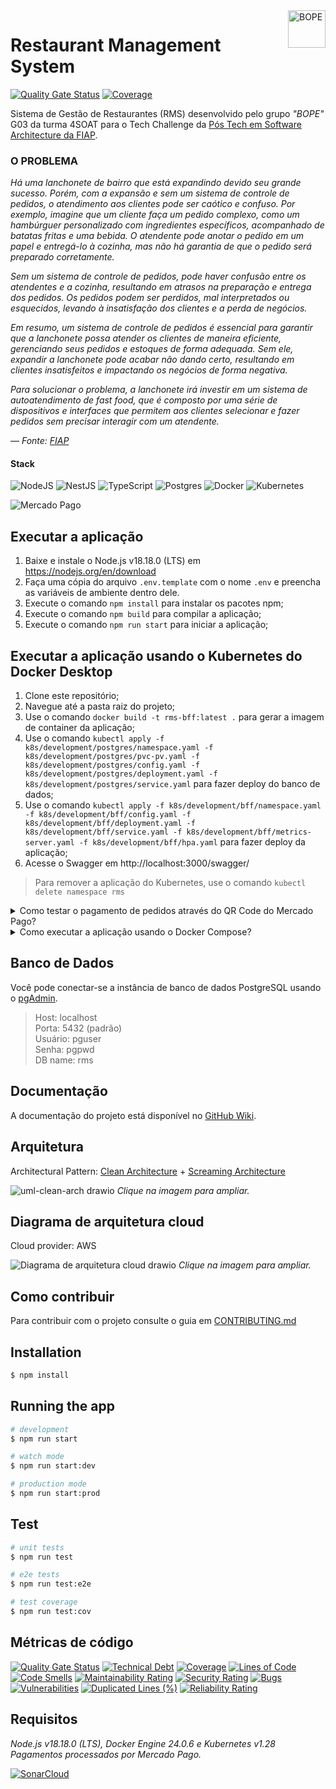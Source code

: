 <img src="https://github.com/Grupo-G03-4SOAT-FIAP/rms-backend/raw/main/docs/img/bope-faca-na-carveira-knife-skull-logo.png" alt="BOPE" title="BOPE" align="right" height="60" />

# Restaurant Management System

[![Quality Gate Status](https://sonarcloud.io/api/project_badges/measure?project=Grupo-G03-4SOAT-FIAP_rms-backend&metric=alert_status)](https://sonarcloud.io/summary/new_code?id=Grupo-G03-4SOAT-FIAP_rms-backend)
[![Coverage](https://sonarcloud.io/api/project_badges/measure?project=Grupo-G03-4SOAT-FIAP_rms-backend&metric=coverage)](https://sonarcloud.io/summary/new_code?id=Grupo-G03-4SOAT-FIAP_rms-backend)

Sistema de Gestão de Restaurantes (RMS) desenvolvido pelo grupo *"BOPE"* G03 da turma 4SOAT para o Tech Challenge da [Pós Tech em Software Architecture da FIAP](https://postech.fiap.com.br/curso/software-architecture/).

### O PROBLEMA

*Há uma lanchonete de bairro que está expandindo devido seu grande sucesso. Porém, com a expansão e sem um sistema de controle de pedidos, o atendimento aos clientes pode ser caótico e confuso. Por exemplo, imagine que um cliente faça um pedido complexo, como um hambúrguer personalizado com ingredientes específicos, acompanhado de batatas fritas e uma bebida. O atendente pode anotar o pedido em um papel e entregá-lo à cozinha, mas não há garantia de que o pedido será preparado corretamente.*

*Sem um sistema de controle de pedidos, pode haver confusão entre os atendentes e a cozinha, resultando em atrasos na preparação e entrega dos pedidos. Os pedidos podem ser perdidos, mal interpretados ou esquecidos, levando à insatisfação dos clientes e a perda de negócios.*

*Em resumo, um sistema de controle de pedidos é essencial para garantir que a lanchonete possa atender os clientes de maneira eficiente, gerenciando seus pedidos e estoques de forma adequada. Sem ele, expandir a lanchonete pode acabar não dando certo, resultando em clientes insatisfeitos e impactando os negócios de forma negativa.*

*Para solucionar o problema, a lanchonete irá investir em um sistema de autoatendimento de fast food, que é composto por uma série de dispositivos e interfaces que permitem aos clientes selecionar e fazer pedidos sem precisar interagir com um atendente.*

*— Fonte: [FIAP](https://www.fiap.com.br/)*

#### Stack

![NodeJS](https://img.shields.io/badge/node.js-6DA55F?style=for-the-badge&logo=node.js&logoColor=white)
![NestJS](https://img.shields.io/badge/nestjs-%23E0234E.svg?style=for-the-badge&logo=nestjs&logoColor=white)
![TypeScript](https://img.shields.io/badge/typescript-%23007ACC.svg?style=for-the-badge&logo=typescript&logoColor=white)
![Postgres](https://img.shields.io/badge/postgres-%23316192.svg?style=for-the-badge&logo=postgresql&logoColor=white)
![Docker](https://img.shields.io/badge/docker-%230db7ed.svg?style=for-the-badge&logo=docker&logoColor=white)
![Kubernetes](https://img.shields.io/badge/kubernetes-%23326ce5.svg?style=for-the-badge&logo=kubernetes&logoColor=white)

![Mercado Pago](https://github.com/Grupo-G03-4SOAT-FIAP/rms-bff/assets/5115895/599a72b7-a108-4877-b490-b8efea6bbfda)

## Executar a aplicação

1. Baixe e instale o Node.js v18.18.0 (LTS) em https://nodejs.org/en/download
2. Faça uma cópia do arquivo `.env.template` com o nome `.env` e preencha as variáveis de ambiente dentro dele.
3. Execute o comando `npm install` para instalar os pacotes npm;
4. Execute o comando `npm build` para compilar a aplicação;
5. Execute o comando  `npm run start` para iniciar a aplicação;

## Executar a aplicação usando o Kubernetes do Docker Desktop

1. Clone este repositório;
2. Navegue até a pasta raiz do projeto;
3. Use o comando `docker build -t rms-bff:latest .` para gerar a imagem de container da aplicação;
4. Use o comando `kubectl apply -f k8s/development/postgres/namespace.yaml -f k8s/development/postgres/pvc-pv.yaml -f k8s/development/postgres/config.yaml -f k8s/development/postgres/deployment.yaml -f k8s/development/postgres/service.yaml` para fazer deploy do banco de dados;
5. Use o comando `kubectl apply -f k8s/development/bff/namespace.yaml -f k8s/development/bff/config.yaml -f k8s/development/bff/deployment.yaml -f k8s/development/bff/service.yaml -f k8s/development/bff/metrics-server.yaml -f k8s/development/bff/hpa.yaml` para fazer deploy da aplicação;
6. Acesse o Swagger em http://localhost:3000/swagger/

> Para remover a aplicação do Kubernetes, use o comando `kubectl delete namespace rms`

<details>

<summary>Como testar o pagamento de pedidos através do QR Code do Mercado Pago?</summary>

## Instruções para testar o pagamento de pedidos através do QR Code do Mercado Pago

Para testar o pagamento de pedidos usando o QR Code do Mercado Pago você vai precisar criar uma Aplicação no [portal do Mercado Pago Developers](https://www.mercadopago.com.br/developers/pt).

1. Siga as instruções na página [Pré-requisitos](https://www.mercadopago.com.br/developers/pt/docs/qr-code/pre-requisites) no Mercado Pago Developers;
2. Após criar as contas de teste do `Vendedor` e `Comprador`, abra uma janela anônima (Ctrl + Shift + P) no navegador e faça login no [portal do Mercado Pago Developers](https://www.mercadopago.com.br/developers/pt) usando o usuário e senha da conta de teste do Vendedor;
3. Após fazer login no portal do Mercado Pago Developers usando o usuário e senha da conta de teste do Vendedor, crie uma aplicação de testes dento da conta de testes do Vendedor.
4. Anote o `User ID` que aparece em baixo de "Detalhes da aplicação" na página inicial da aplicação de testes do Vendedor;
5. Clique em "Credenciais de teste" no menu do lado esquerdo da tela e anote o `Access Token` da aplicação de testes do Vendedor;
6. Cadastre uma Loja e um Caixa (POS) na aplicação de testes do Vendedor através da API do Mercado Pago, usando o [Postman](https://www.postman.com/). Anote o `id` da Loja e o `external_id` do Caixa que você acabou de cadastrar;
7. Com o `User ID` e `Access Token` da aplicação de testes do Vendedor e com o `id` da Loja e o `external_id` do Caixa que você acabou de cadastrar, preencha as variáveis de ambiente no arquivo `.env`
8. Ative a feature flag `ENABLE_MERCADOPAGO=true` no arquivo `.env`
9. Execute a aplicação.

</details>

<details>

<summary>Como executar a aplicação usando o Docker Compose?</summary>

## Executar a aplicação usando o Docker Compose

1. Clone este repositório;
2. Navegue até a pasta raiz do projeto;
3. Execute o comando `docker-compose up`
4. Acesse o Swagger em http://localhost:3000/swagger/

</details>

## Banco de Dados

Você pode conectar-se a instância de banco de dados PostgreSQL usando o [pgAdmin](https://www.pgadmin.org/download/).

> Host: localhost\
> Porta: 5432 (padrão)\
> Usuário: pguser\
> Senha: pgpwd\
> DB name: rms

## Documentação

A documentação do projeto está disponível no [GitHub Wiki](https://github.com/Grupo-G03-4SOAT-FIAP/rms-backend/wiki).

## Arquitetura

Architectural Pattern: [Clean Architecture](https://blog.cleancoder.com/uncle-bob/2012/08/13/the-clean-architecture.html) + [Screaming Architecture](https://blog.cleancoder.com/uncle-bob/2011/09/30/Screaming-Architecture.html)

![uml-clean-arch drawio](https://github.com/Grupo-G03-4SOAT-FIAP/rms-bff/assets/5115895/ea5f347a-b49d-4019-a299-5e1ddd149a73)
*Clique na imagem para ampliar.*

## Diagrama de arquitetura cloud

Cloud provider: AWS

![Diagrama de arquitetura cloud drawio](https://github.com/Grupo-G03-4SOAT-FIAP/rms-bff/assets/5115895/7cf5b858-5c7e-47d6-9def-2cda7e470134)
*Clique na imagem para ampliar.*

## Como contribuir

Para contribuir com o projeto consulte o guia em [CONTRIBUTING.md](CONTRIBUTING.md)

## Installation

```bash
$ npm install
```

## Running the app

```bash
# development
$ npm run start

# watch mode
$ npm run start:dev

# production mode
$ npm run start:prod
```

## Test

```bash
# unit tests
$ npm run test

# e2e tests
$ npm run test:e2e

# test coverage
$ npm run test:cov
```

## Métricas de código

[![Quality Gate Status](https://sonarcloud.io/api/project_badges/measure?project=Grupo-G03-4SOAT-FIAP_rms-backend&metric=alert_status)](https://sonarcloud.io/summary/new_code?id=Grupo-G03-4SOAT-FIAP_rms-backend)
[![Technical Debt](https://sonarcloud.io/api/project_badges/measure?project=Grupo-G03-4SOAT-FIAP_rms-backend&metric=sqale_index)](https://sonarcloud.io/summary/new_code?id=Grupo-G03-4SOAT-FIAP_rms-backend)
[![Coverage](https://sonarcloud.io/api/project_badges/measure?project=Grupo-G03-4SOAT-FIAP_rms-backend&metric=coverage)](https://sonarcloud.io/summary/new_code?id=Grupo-G03-4SOAT-FIAP_rms-backend)
[![Lines of Code](https://sonarcloud.io/api/project_badges/measure?project=Grupo-G03-4SOAT-FIAP_rms-backend&metric=ncloc)](https://sonarcloud.io/summary/new_code?id=Grupo-G03-4SOAT-FIAP_rms-backend)
[![Code Smells](https://sonarcloud.io/api/project_badges/measure?project=Grupo-G03-4SOAT-FIAP_rms-backend&metric=code_smells)](https://sonarcloud.io/summary/new_code?id=Grupo-G03-4SOAT-FIAP_rms-backend)
[![Maintainability Rating](https://sonarcloud.io/api/project_badges/measure?project=Grupo-G03-4SOAT-FIAP_rms-backend&metric=sqale_rating)](https://sonarcloud.io/summary/new_code?id=Grupo-G03-4SOAT-FIAP_rms-backend)
[![Security Rating](https://sonarcloud.io/api/project_badges/measure?project=Grupo-G03-4SOAT-FIAP_rms-backend&metric=security_rating)](https://sonarcloud.io/summary/new_code?id=Grupo-G03-4SOAT-FIAP_rms-backend)
[![Bugs](https://sonarcloud.io/api/project_badges/measure?project=Grupo-G03-4SOAT-FIAP_rms-backend&metric=bugs)](https://sonarcloud.io/summary/new_code?id=Grupo-G03-4SOAT-FIAP_rms-backend)
[![Vulnerabilities](https://sonarcloud.io/api/project_badges/measure?project=Grupo-G03-4SOAT-FIAP_rms-backend&metric=vulnerabilities)](https://sonarcloud.io/summary/new_code?id=Grupo-G03-4SOAT-FIAP_rms-backend)
[![Duplicated Lines (%)](https://sonarcloud.io/api/project_badges/measure?project=Grupo-G03-4SOAT-FIAP_rms-backend&metric=duplicated_lines_density)](https://sonarcloud.io/summary/new_code?id=Grupo-G03-4SOAT-FIAP_rms-backend)
[![Reliability Rating](https://sonarcloud.io/api/project_badges/measure?project=Grupo-G03-4SOAT-FIAP_rms-backend&metric=reliability_rating)](https://sonarcloud.io/summary/new_code?id=Grupo-G03-4SOAT-FIAP_rms-backend)

## Requisitos

*Node.js v18.18.0 (LTS), Docker Engine 24.0.6 e Kubernetes v1.28*\
*Pagamentos processados por Mercado Pago.*

[![SonarCloud](https://sonarcloud.io/images/project_badges/sonarcloud-white.svg)](https://sonarcloud.io/summary/new_code?id=Grupo-G03-4SOAT-FIAP_rms-backend)
